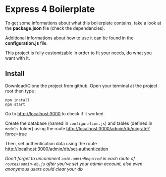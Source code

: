 Express 4 Boilerplate
=====================

To get some informations about what this boilerplate contains, take a look at the **package.json** file (check the dependancies).

Additional informations about how to use it can be found in the **configuration.js** file.

This project is fully customizable in order to fit your needs, do what you want with it.





Install
-------

Download/Clone the project from github.
Open your terminal at the project root then type : 

    npm install
    npm start

Go to [http://localhost:3000](http://localhost:3000) to check if it worked.

Create the database (named in `configuration.js`) and tables (defined in `models` folder) using the route [http://localhost:3000/admin/db/migrate?force=true](http://localhost:3000/admin/db/migrate?force=true)

Then, set authentication data using the route [http://localhost:3000/admin/db/set-authentication](http://localhost:3000/admin/db/set-authentication)

*Don't forget to uncomment `auth.adminRequired` in each route of `routes/admin-db.js` after you've set your admin account, else even anonymous users could clear your db*

